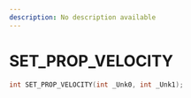 ```yaml
---
description: No description available 
---
```


# SET_PROP_VELOCITY

```cpp
int SET_PROP_VELOCITY(int _Unk0, int _Unk1);
```